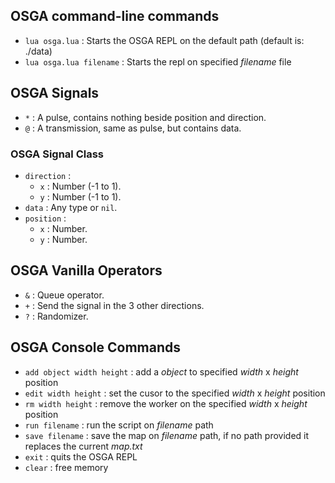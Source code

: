 ## OSGA command-line commands

- `lua osga.lua` : Starts the OSGA REPL on the default path (default is: ./data)
- `lua osga.lua filename` : Starts the repl on specified _filename_ file

## OSGA Signals

- `*` : A pulse, contains nothing beside position and direction.
- `@` : A transmission, same as pulse, but contains data.

### OSGA Signal Class

- `direction` : 
  - `x` : Number (-1 to 1).
  - `y` : Number (-1 to 1).
- `data` : Any type or `nil`.
- `position` :
  - `x` : Number.
  - `y` : Number.

## OSGA Vanilla Operators

- `&` : Queue operator.
- `+` : Send the signal in the 3 other directions.
- `?` : Randomizer.

## OSGA Console Commands

- `add object width height` :  add a _object_ to specified _width_ x _height_ position
- `edit width height` : set the cusor to the specified _width_ x _height_ position
- `rm width height` : remove the worker on the specified _width_ x _height_ position
- `run filename` : run the script on _filename_ path
- `save filename` : save the map on _filename_ path, if no path provided it replaces the current _map.txt_
- `exit` : quits the OSGA REPL
- `clear` : free memory